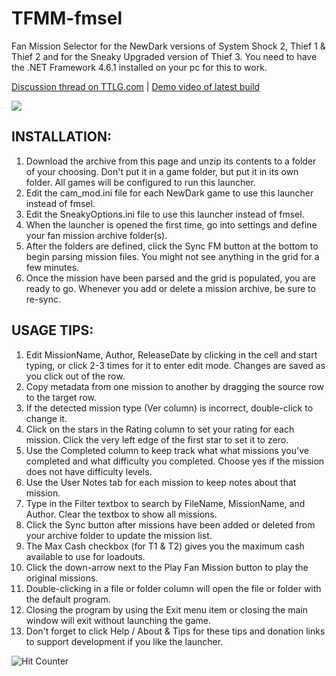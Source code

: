 # TFMM-fmsel
Fan Mission Selector for the NewDark versions of System Shock 2, Thief 1 &amp; Thief 2 and for the Sneaky Upgraded version of Thief 3. You need to have the .NET Framework 4.6.1 installed on your pc for this to work.

[Discussion thread on TTLG.com](http://www.ttlg.com/forums/showthread.php?t=135810) | [Demo video of latest build](https://www.youtube.com/watch?v=ZwENQX5gC8g)

![](http://i.imgur.com/lVJJLfy.jpg)

## INSTALLATION:

1. Download the archive from this page and unzip its contents to a folder of your choosing. Don't put it in a game folder, but put it in its own folder. All games will be configured to run this launcher.
2. Edit the cam_mod.ini file for each NewDark game to use this launcher instead of fmsel.
3. Edit the SneakyOptions.ini file to use this launcher instead of fmsel.
4. When the launcher is opened the first time, go into settings and define your fan mission archive folder(s).
5. After the folders are defined, click the Sync FM button at the bottom to begin parsing mission files. You might not see anything in the grid for a few minutes.
6. Once the mission have been parsed and the grid is populated, you are ready to go. Whenever you add or delete a mission archive, be sure to re-sync.

## USAGE TIPS:

1. Edit MissionName, Author, ReleaseDate by clicking in the cell and start typing, or click 2-3 times for it to enter edit mode. Changes are saved as you click out of the row.
2. Copy metadata from one mission to another by dragging the source row to the target row.
3. If the detected mission type (Ver column) is incorrect, double-click to change it.
4. Click on the stars in the Rating column to set your rating for each mission. Click the very left edge of the first star to set it to zero.
5. Use the Completed column to keep track what what missions you've completed and what difficulty you completed. Choose yes if the mission does not have difficulty levels.
6. Use the User Notes tab for each mission to keep notes about that mission.
7. Type in the Filter textbox to search by FileName, MissionName, and Author. Clear the textbox to show all missions.
8. Click the Sync button after missions have been added or deleted from your archive folder to update the mission list.
9. The Max Cash checkbox (for T1 & T2) gives you the maximum cash available to use for loadouts.
10. Click the down-arrow next to the Play Fan Mission button to play the original missions.
11. Double-clicking in a file or folder column will open the file or folder with the default program.
12. Closing the program by using the Exit menu item or closing the main window will exit without launching the game.
13. Don't forget to click Help / About & Tips for these tips and donation links to support development if you like the launcher.

![Hit Counter](http://boycot.no-ip.com/HitCounter/default.aspx?id=GitHub/TFMM-fmsel "My Stupid Hit Counter!")
